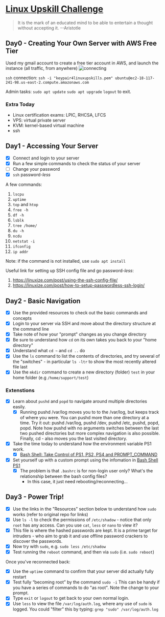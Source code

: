 # [Linux Upskill Challenge](https://github.com/livialima/linuxupskillchallenge)

> It is the mark of an educated mind to be able to entertain a thought without accepting it. --Aristotle

## Day0 - Creating Your Own Server with AWS Free Tier

Used my gmail account to create a free tier account in AWS, and launch the instance (all traffic, from anywhere) ![connecting](https://cdn-std.droplr.net/files/acc_498334/ntVSsj)

`ssh` connection: `ssh -i "keypair4linuxupskills.pem" ubuntu@ec2-18-117-241-98.us-east-2.compute.amazonaws.com`

Admin tasks:
`sudo apt update`
`sudo apt upgrade`
`logout` to exit.

### Extra Today

- Linux certification exams: LPIC, RHCSA, LFCS
- VPS: virtual private server
- KVM: kernel-based virtual machine
- ssh

## Day1 - Accessing Your Server

- [x] Connect and login to your server
- [x] Run a few simple commands to check the status of your server
- [ ] Change your password
- [x] `ssh` password-_less_

A few commands:

1. `lscpu`
2. `uptime`
3. `top` and `htop`
4. `free -h`
5. `df -h`
6. `lsblk`
7. `tree /home/`
8. `du -h`
9. `ncdu`
10. `netstat -i`
11. `ifconfig`
12. `ip addr`

Note: if the command is not installed, use `sudo apt install`

Useful link for setting up SSH config file and go password-_less_:

1. https://linuxize.com/post/using-the-ssh-config-file/
2. https://linuxize.com/post/how-to-setup-passwordless-ssh-login/

## Day2 - Basic Navigation

- [x] Use the provided resources to check out the basic commands and concepts
- [x] Login to your server via SSH and move about the directory structure at the command line
- [x] Take note of how your "prompt" changes as you change directory
- [x] Be sure to understand how `cd` on its own takes you back to your "home directory"
- [x] Understand what `cd ~` and `cd ..` do
- [x] Use the `ls` command to list the contents of directories, and try several of the "switches" - in particular `ls -ltr` to show the most recently altered file last
- [x] Use the `mkdir` command to create a new directory (folder) `test` in your home folder (e.g `/home/support/test`)

### Extenstions

- [x] Learn about `pushd` and `popd` to navigate around multiple directories easily.
  - [x] Running pushd /var/log moves you to to the /var/log, but keeps track of where you were. You can pushd more than one directory at a time. Try it out: pushd /var/log, pushd /dev, pushd /etc, pushd, popd, popd. Note how pushd with no arguments switches between the last two pushed directories but more complex navigation is also possible. Finally, cd - also moves you the last visited directory.
- [x] Take the time today to understand how the environment variable PS1 work.
  - [x] [Bash Shell: Take Control of PS1, PS2, PS4 and PROMPT_COMMAND](https://www.thegeekstuff.com/2008/09/bash-shell-take-control-of-ps1-ps2-ps3-ps4-and-prompt_command/)
- [x] Set yourself up with a custom prompt using the infomation in [Bash Shell PS1](https://www.thegeekstuff.com/2008/09/bash-shell-ps1-10-examples-to-make-your-linux-prompt-like-angelina-jolie/)
  - [x] The problem is that `.bashrc` is for non-login user only? What's the relationship between the bash config files?
    - In this case, it just need rebooting/reconnecting...

## Day3 - Power Trip!

- [x] Use the links in the "Resources" section below to understand how `sudo` works (refer to original repo for links)
- [x] Use `ls -l` to check the permissions of `/etc/shadow` - notice that only `root` has any access. Can you use `cat`, `less` or `nano` to view it?
- [x] This file is where the hashed passwords are kept. It is a prime target for intruders - who aim to grab it and use offline password crackers to discover the passwords.
- [x] Now try with `sudo`, e.g. `sudo less /etc/shadow`
- [x] Test running the `reboot` command, and then via `sudo` (i.e. `sudo reboot`)

Once you've reconnected back:

- [x] Use the `uptime` command to confirm that your server did actually fully restart
- [x] Test fully “becoming root” by the command `sudo -i` This can be handy if you have a series of commands to do "as root". Note the change to your prompt.
- [x] Type `exit` or `logout` to get back to your own normal login.
- [x] Use `less` to view the file `/var/log/auth.log`, where any use of `sudo` is logged. You could "filter" this by typing: `grep "sudo" /var/log/auth.log`
